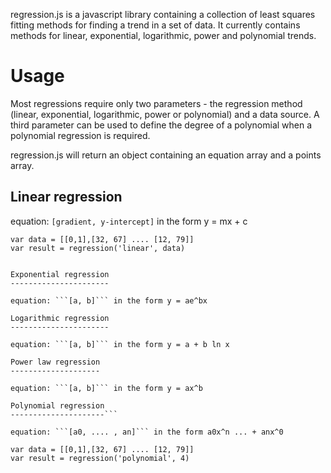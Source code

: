 regression.js is a javascript library containing a collection of least squares fitting methods for finding a trend in a set of data. It currently contains methods for linear, exponential, logarithmic, power and polynomial trends.

Usage
=====
Most regressions require only two parameters - the regression method (linear, exponential, logarithmic, power or polynomial) and a data source. A third parameter can be used to define the degree of a polynomial when a polynomial regression is required.
            
regression.js will return an object containing an equation array and a points array.

Linear regression 
-----------------

equation: ```[gradient, y-intercept]``` in the form y = mx + c 

    var data = [[0,1],[32, 67] .... [12, 79]]   
    var result = regression('linear', data)
``` 
            
Exponential regression 
----------------------

equation: ```[a, b]``` in the form y = ae^bx 
            
Logarithmic regression 
----------------------

equation: ```[a, b]``` in the form y = a + b ln x 
            
Power law regression 
--------------------

equation: ```[a, b]``` in the form y = ax^b 
            
Polynomial regression 
---------------------```

equation: ```[a0, .... , an]``` in the form a0x^n ... + anx^0 
```
    var data = [[0,1],[32, 67] .... [12, 79]]
    var result = regression('polynomial', 4)
``` 